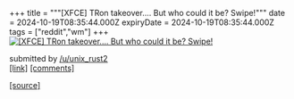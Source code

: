 +++
title = """[XFCE] TRon takeover.... But who could it be? Swipe!"""
date = 2024-10-19T08:35:44.000Z
expiryDate = 2024-10-19T08:35:44.000Z
tags = ["reddit","wm"]
+++
[![[XFCE] TRon takeover.... But who could it be? Swipe!](https://b.thumbs.redditmedia.com/z2aNGgzdfX04YR_llPifNmONxW_NJBkzhJYIg-5GdPw.jpg "[XFCE] TRon takeover.... But who could it be? Swipe!")](https://www.reddit.com/r/unixporn/comments/1g74iz5/xfce_tron_takeover_but_who_could_it_be_swipe/)

submitted by [/u/unix\_rust2](https://www.reddit.com/user/unix_rust2)  
[\[link\]](https://www.reddit.com/gallery/1g74iz5) [\[comments\]](https://www.reddit.com/r/unixporn/comments/1g74iz5/xfce_tron_takeover_but_who_could_it_be_swipe/)

[[source]](https://www.reddit.com/r/unixporn/comments/1g74iz5/xfce_tron_takeover_but_who_could_it_be_swipe/)

